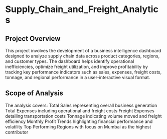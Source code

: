 # Supply_Chain_and_Freight_Analytics

## Project Overview

This project involves the development of a business intelligence dashboard designed to analyze supply chain data across product categories, regions, and customer types. The dashboard helps identify operational inefficiencies, optimize freight utilization, and improve profitability by tracking key performance indicators such as sales, expenses, freight costs, tonnage, and regional performance in a user-interactive visual format.

## Scope of Analysis 

The analysis covers:
Total Sales representing overall business generation
Total Expenses including operational and freight costs
Freight Expenses detailing transportation costs
Tonnage indicating volume moved and freight efficiency
Monthly Profit Trends highlighting financial performance and volatility
Top Performing Regions with focus on Mumbai as the highest contributor
